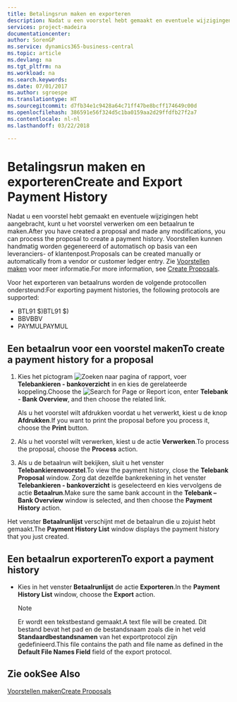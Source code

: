 ```yaml
---
title: Betalingsrun maken en exporteren
description: Nadat u een voorstel hebt gemaakt en eventuele wijzigingen hebt aangebracht, kunt u het voorstel verwerken om een betaalrun te maken. Voorstellen kunnen handmatig worden gegenereerd of automatisch op basis van een leveranciers- of klantenpost.
services: project-madeira
documentationcenter: 
author: SorenGP
ms.service: dynamics365-business-central
ms.topic: article
ms.devlang: na
ms.tgt_pltfrm: na
ms.workload: na
ms.search.keywords: 
ms.date: 07/01/2017
ms.author: sgroespe
ms.translationtype: HT
ms.sourcegitcommit: d7fb34e1c9428a64c71ff47be8bcff174649c00d
ms.openlocfilehash: 386591e56f324d5c1ba0159aa2d29ffdfb27f2a7
ms.contentlocale: nl-nl
ms.lasthandoff: 03/22/2018

---
```

# <a name="create-and-export-payment-history"></a><span data-ttu-id="abb15-104">Betalingsrun maken en exporteren</span><span class="sxs-lookup"><span data-stu-id="abb15-104">Create and Export Payment History</span></span>
<span data-ttu-id="abb15-105">Nadat u een voorstel hebt gemaakt en eventuele wijzigingen hebt aangebracht, kunt u het voorstel verwerken om een betaalrun te maken.</span><span class="sxs-lookup"><span data-stu-id="abb15-105">After you have created a proposal and made any modifications, you can process the proposal to create a payment history.</span></span> <span data-ttu-id="abb15-106">Voorstellen kunnen handmatig worden gegenereerd of automatisch op basis van een leveranciers- of klantenpost.</span><span class="sxs-lookup"><span data-stu-id="abb15-106">Proposals can be created manually or automatically from a vendor or customer ledger entry.</span></span> <span data-ttu-id="abb15-107">Zie [Voorstellen maken](how-to-create-proposals.md) voor meer informatie.</span><span class="sxs-lookup"><span data-stu-id="abb15-107">For more information, see [Create Proposals](how-to-create-proposals.md).</span></span>  

 <span data-ttu-id="abb15-108">Voor het exporteren van betaalruns worden de volgende protocollen ondersteund:</span><span class="sxs-lookup"><span data-stu-id="abb15-108">For exporting payment histories, the following protocols are supported:</span></span>  

- <span data-ttu-id="abb15-109">BTL91 $)</span><span class="sxs-lookup"><span data-stu-id="abb15-109">BTL91 $)</span></span>  
- <span data-ttu-id="abb15-110">BBV</span><span class="sxs-lookup"><span data-stu-id="abb15-110">BBV</span></span>  
- <span data-ttu-id="abb15-111">PAYMUL</span><span class="sxs-lookup"><span data-stu-id="abb15-111">PAYMUL</span></span>  

## <a name="to-create-a-payment-history-for-a-proposal"></a><span data-ttu-id="abb15-112">Een betaalrun voor een voorstel maken</span><span class="sxs-lookup"><span data-stu-id="abb15-112">To create a payment history for a proposal</span></span>  

1.  <span data-ttu-id="abb15-113">Kies het pictogram ![Zoeken naar pagina of rapport](../../media/ui-search/search_small.png "pictogram Zoeken naar pagina of rapport"), voer **Telebankieren - bankoverzicht** in en kies de gerelateerde koppeling.</span><span class="sxs-lookup"><span data-stu-id="abb15-113">Choose the ![Search for Page or Report](../../media/ui-search/search_small.png "Search for Page or Report icon") icon, enter **Telebank - Bank Overview**, and then choose the related link.</span></span>  

    <span data-ttu-id="abb15-114">Als u het voorstel wilt afdrukken voordat u het verwerkt, kiest u de knop **Afdrukken**.</span><span class="sxs-lookup"><span data-stu-id="abb15-114">If you want to print the proposal before you process it, choose the **Print** button.</span></span>  

2.  <span data-ttu-id="abb15-115">Als u het voorstel wilt verwerken, kiest u de actie **Verwerken**.</span><span class="sxs-lookup"><span data-stu-id="abb15-115">To process the proposal, choose the **Process** action.</span></span>  
3.  <span data-ttu-id="abb15-116">Als u de betaalrun wilt bekijken, sluit u het venster **Telebankierenvoorstel**.</span><span class="sxs-lookup"><span data-stu-id="abb15-116">To view the payment history, close the **Telebank Proposal** window.</span></span> <span data-ttu-id="abb15-117">Zorg dat dezelfde bankrekening in het venster **Telebankieren - bankoverzicht** is geselecteerd en kies vervolgens de actie **Betaalrun**.</span><span class="sxs-lookup"><span data-stu-id="abb15-117">Make sure the same bank account in the **Telebank – Bank Overview** window is selected, and then choose the **Payment History** action.</span></span>  

<span data-ttu-id="abb15-118">Het venster **Betaalrunlijst** verschijnt met de betaalrun die u zojuist hebt gemaakt.</span><span class="sxs-lookup"><span data-stu-id="abb15-118">The **Payment History List** window displays the payment history that you just created.</span></span>  

## <a name="to-export-a-payment-history"></a><span data-ttu-id="abb15-119">Een betaalrun exporteren</span><span class="sxs-lookup"><span data-stu-id="abb15-119">To export a payment history</span></span>  

- <span data-ttu-id="abb15-120">Kies in het venster **Betaalrunlijst** de actie **Exporteren**.</span><span class="sxs-lookup"><span data-stu-id="abb15-120">In the **Payment History List** window, choose the **Export** action.</span></span>  

    > [!NOTE]  
    >  <span data-ttu-id="abb15-121">Er wordt een tekstbestand gemaakt.</span><span class="sxs-lookup"><span data-stu-id="abb15-121">A text file will be created.</span></span> <span data-ttu-id="abb15-122">Dit bestand bevat het pad en de bestandsnaam zoals die in het veld **Standaardbestandsnamen** van het exportprotocol zijn gedefinieerd.</span><span class="sxs-lookup"><span data-stu-id="abb15-122">This file contains the path and file name as defined in the **Default File Names Field** field of the export protocol.</span></span>  

## <a name="see-also"></a><span data-ttu-id="abb15-123">Zie ook</span><span class="sxs-lookup"><span data-stu-id="abb15-123">See Also</span></span>  
 [<span data-ttu-id="abb15-124">Voorstellen maken</span><span class="sxs-lookup"><span data-stu-id="abb15-124">Create Proposals</span></span>](how-to-create-proposals.md)

